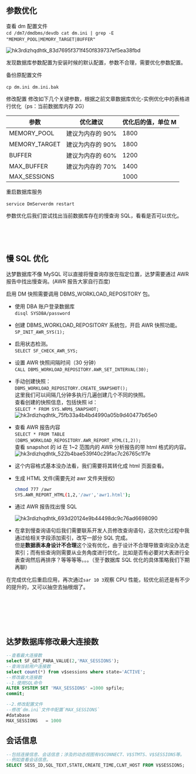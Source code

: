 
‍

## 参数优化

查看 dm 配置文件  
​`cd /dm7/dmdbms/devdb cat dm.ini | grep -E "MEMORY_POOL|MEMORY_TARGET|BUFFER"`​

![hk3rdizhqdhtk_83d7695f371f450f839737ef5ea38fbd](hk3rdizhqdhtk_83d7695f371f450f839737ef5ea38fbd-20240313211058-c0m6n40.png)

发现数据库参数配置为安装时候的默认配置，参数不合理，需要优化参数配置。

备份原配置文件

​`cp dm.ini dm.ini.bak`​

修改配置 修改如下几个关键参数，根据之前文章数据库优化-实例优化中的表格进行优化（ps：当前数据库内存 2G）

|参数|优化建议|优化后的值，单位 M|
| ---------------| ------------------| --------------------|
|MEMORY_POOL|建议为内存的 90%|1800|
|MEMORY_TARGET|建议为内存的 90%|1800|
|BUFFER|建议为内存的 60%|1200|
|MAX_BUFFER|建议为内存的 70%|1400|
|MAX_SESSIONS|<br />|1000|

重启数据库服务

​`service DmServerdm restart`​

参数优化后我们尝试找出当前数据库存在的慢查询 SQL，看看是否可以优化。

‍

‍

## 慢 SQL 优化

达梦数据库不像 MySQL 可以直接将慢查询存放在指定位置，达梦需要通过 AWR 报告中找出慢查询。(AWR 报告大家自行百度)

启用 DM 快照需要调用 DBMS_WORKLOAD_REPOSITORY 包。

- 使用 DBA 账户登录数据库  
  ​`disql SYSDBA/password`​
- 创建 DBMS_WORKLOAD_REPOSITORY 系统包，开启 AWR 快照功能。  
  ​`SP_INIT_AWR_SYS(1);`​
- 启用状态检测。  
  ​`SELECT SF_CHECK_AWR_SYS;`​
- 设置 AWR 快照间隔时间（30 分钟）  
  ​`CALL DBMS_WORKLOAD_REPOSITORY.AWR_SET_INTERVAL(30);`​
- 手动创建快照：  
  ​`DBMS_WORKLOAD_REPOSITORY.CREATE_SNAPSHOT();`​  
  这里我们可以间隔几分钟多执行几遍创建几个不同的快照。  
  查看创建的快照信息，包括快照 id：  
  ​`SELECT * FROM SYS.WRM$_SNAPSHOT;`​  
  ​![hk3rdizhqdhtk_75fb33a4b4bd4990a05b9d40477b65e0](hk3rdizhqdhtk_75fb33a4b4bd4990a05b9d40477b65e0-20240313211158-sfe4sam.png)

- 查看 AWR 报告内容  
  ​`SELECT * FROM TABLE (DBMS_WORKLOAD_REPOSITORY.AWR_REPORT_HTML(1,2));`​  
  查看 snapshot 的 id 在 1~2 范围内的 AWR 分析报告的带 html 格式的内容。  
  ​![hk3rdizhqdhtk_522b4bae539f40c29fac7c26765c1f7e](hk3rdizhqdhtk_522b4bae539f40c29fac7c26765c1f7e-20240313211228-tnemefz.png)

- 这个内容格式基本没办法看，我们需要将其转化成 html 页面查看。
- 生成 HTML 文件(需要先对 awr 文件夹授权)

  ```bash
  chmod 777 /awr
  SYS.AWR_REPORT_HTML(1,2,'/awr','awr1.html');
  ```

- 通过 AWR 报告找出慢 SQL

  ![hk3rdizhqdhtk_693d20124e9b44498dc9c76ad6698090](hk3rdizhqdhtk_693d20124e9b44498dc9c76ad6698090-20240313211314-3v2qwxv.png)

- 在拿到慢查询语句后我们需要联系开发人员修改查询语句，这次优化过程中我通过给相关字段添加索引，改写一部分 SQL 完成。  
  但是**数据表本身设计不合理**这个没有优化，由于设计不合理导致查询没办法走索引；而有些查询则需要从业务角度进行优化，比如是否有必要对大表进行全表查询然后再排序？等等等等。。。（至于数据库 SQL 优化的具体策略我们下期再聊）

在完成优化后重启应用，再次通过`sar 10 3`​观察 CPU 性能，较优化前还是有不少的提升的，又可以抽空去抽根烟了。

‍

‍

‍

## 达梦数据库修改最大连接数

```sql
--查看最大连接数
select SF_GET_PARA_VALUE(2,'MAX_SESSIONS');
--查询当前用户连接数
select count(*) from v$sessions where state='ACTIVE';
--修改最大连接数
--1.使用SQL命令
ALTER SYSTEM SET 'MAX_SESSIONS' =1000 spfile; 
commit;

--2.修改配置文件
--修改`dm.ini`文件中配置`MAX_SESSIONS`
#database
MAX_SESSIONS   = 1000
```

## 会话信息

```sql
--包括连接信息、会话信息；涉及的动态视图有V$CONNECT、V$STMTS、V$SESSIONS等。
--例如查看会话信息。
SELECT SESS_ID,SQL_TEXT,STATE,CREATE_TIME,CLNT_HOST FROM V$SESSIONS;
```
